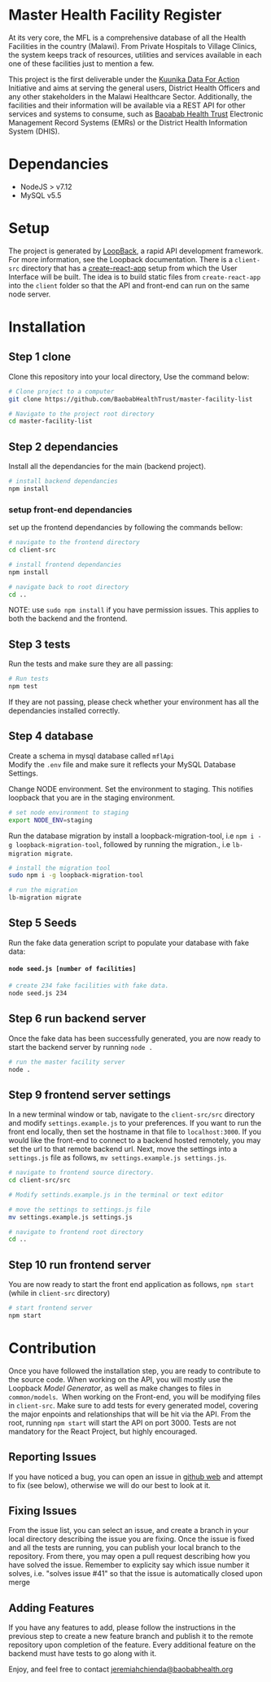 # Master Health Facility Register

At its very core, the MFL is a comprehensive database of all the Health Facilities in the country (Malawi). From Private Hospitals to Village Clinics, the system keeps track of resources, utilities and services available in each one of these facilities just to mention a few.

This project is the first deliverable under the [Kuunika Data For Action](http://www.kuunika.org/) Initiative and aims at serving the general users, District Health Officers and any other stakeholders in the Malawi Healthcare Sector. Additionally, the facilities and their information will be available via a REST API for other services and systems to consume, such as [Baoabab Health Trust](http://baobabhealth.org/) Electronic Management Record Systems (EMRs) or the District Health Information System (DHIS).

# Dependancies

* NodeJS > v7.12
* MySQL v5.5

# Setup

The project is generated by [LoopBack](http://loopback.io), a rapid API development framework. For more information, see the Loopback documentation. There is a `client-src` directory that has a [create-react-app](https://github.com/facebookincubator/create-react-app) setup from which the User Interface will be built. The idea is to build static files from `create-react-app` into the `client` folder so that the API and front-end can run on the same node server.

# Installation

## Step 1 clone

Clone this repository into your local directory, Use the command below:

```sh
# Clone project to a computer
git clone https://github.com/BaobabHealthTrust/master-facility-list

# Navigate to the project root directory
cd master-facility-list
```

## Step 2 dependancies

Install all the dependancies for the main (backend project).
```sh
# install backend dependancies
npm install
```

### setup front-end dependancies

set up the frontend dependancies by following the commands bellow:

```sh
# navigate to the frontend directory
cd client-src

# install frontend dependancies
npm install

# navigate back to root directory
cd ..
```

NOTE: use `sudo npm install` if you have permission issues.
This applies to both the backend and the frontend.

## Step 3 tests

Run the tests and make sure they are all passing:
```sh
# Run tests
npm test
```
If they are not passing, please check whether your environment has all the dependancies installed correctly.

## Step 4 database

Create a schema in mysql database called `mflApi` <br />
Modify the `.env` file and make sure it reflects your MySQL Database Settings. <br />

Change NODE environment. Set the environment to staging. This notifies loopback that you are in the staging environment. <br />
```sh
# set node environment to staging
export NODE_ENV=staging
```


Run the database migration by install a loopback-migration-tool, i.e `npm i -g loopback-migration-tool`,
followed by running the migration., i.e `lb-migration migrate`.

```sh
# install the migration tool
sudo npm i -g loopback-migration-tool

# run the migration
lb-migration migrate
```

## Step 5 Seeds

Run the fake data generation script to populate your database with fake data:

#### `node seed.js [number of facilities]`

```sh
# create 234 fake facilities with fake data.
node seed.js 234
```

## Step 6 run backend server

Once the fake data has been successfully generated, you are now ready to start the backend server by running `node .`

```sh
# run the master facility server
node .
```

## Step 9 frontend server settings

In a new terminal window or tab, navigate to the `client-src/src` directory and modify `settings.example.js` to your preferences. If you want to run the front end locally, then set the hostname in that file to `localhost:3000`. If you would like the front-end to connect to a backend hosted remotely, you may set the url to that remote backend url. Next, move the settings into a `settings.js` file as follows, `mv settings.example.js settings.js`.
```sh
# navigate to frontend source directory.
cd client-src/src

# Modify settinds.example.js in the terminal or text editor

# move the settings to settings.js file
mv settings.example.js settings.js

# navigate to frontend root directory
cd ..
```

## Step 10 run frontend server

You are now ready to start the front end application as follows, `npm start` (while in `client-src` directory)
```sh
# start frontend server
npm start
```

# Contribution

Once you have followed the installation step, you are ready to contribute to the source code. When working on the API, you will mostly use the Loopback _Model Generator_, as well as make changes to files in `common/models`.  When working on the Front-end, you will be modifying files in `client-src`. Make sure to add tests for every generated model, covering the major enpoints and relationships that will be hit via the API. From the root, running `npm start` will start the API on port 3000. Tests are not mandatory for the React Project, but highly encouraged.

## Reporting Issues

If you have noticed a bug, you can open an issue in [github web](https://github.com/BaobabHealthTrust/master-facility-list/issues) and attempt to fix (see below), otherwise we will do our best to look at it.

## Fixing Issues

From the issue list, you can select an issue, and create a branch in your local directory describing the issue you are fixing. Once the issue is fixed and all the tests are running, you can publish your local branch to the repository. From there, you may open a pull request describing how you have solved the issue. Remember to explicity say which issue number it solves, i.e. "solves issue #41" so that the issue is automatically closed upon merge

## Adding Features

If you have any features to add, please follow the instructions in the previous step to create a new feature branch and publish it to the remote repository upon completion of the feature. Every additional feature on the backend must have tests to go along with it.

Enjoy, and feel free to contact [jeremiahchienda@baobabhealth.org](mailto://jeremiahchienda@baobabhealth.org)
